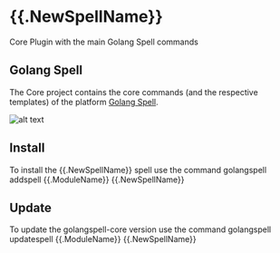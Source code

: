 # {{.NewSpellName}}
Core Plugin with the main Golang Spell commands

## Golang Spell
The Core project contains the core commands (and the respective templates) of the platform [Golang Spell](https://github.com/danilovalente/golangspell).

![alt text](https://golangspell.com/golangspell/blob/master/img/gopher_spell.png?raw=true)

## Install
To install the {{.NewSpellName}} spell use the command
golangspell addspell {{.ModuleName}} {{.NewSpellName}}

## Update
To update the golangspell-core version use the command
golangspell updatespell {{.ModuleName}} {{.NewSpellName}}
